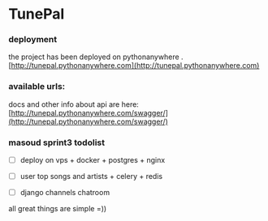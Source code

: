 # TunePal

### deployment
the project has been deployed on pythonanywhere .
[http://tunepal.pythonanywhere.com](http://tunepal.pythonanywhere.com)


### available urls:
docs and other info about api are here:
[http://tunepal.pythonanywhere.com/swagger/](http://tunepal.pythonanywhere.com/swagger/)


### masoud sprint3 todolist
- [ ] deploy on vps + docker + postgres + nginx
- [ ] user top songs and artists + celery + redis
- [ ] django channels chatroom 







all great things are simple =))
